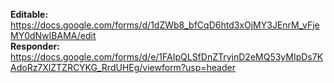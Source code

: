 **Editable:** https://docs.google.com/forms/d/1dZWb8_bfCqD6htd3xOjMY3JEnrM_vFjeMY0dNwIBAMA/edit  
**Responder:** https://docs.google.com/forms/d/e/1FAIpQLSfDnZTryjnD2eMQ53yMIpDs7KAdoRz7XlZTZRCYKG_RrdUHEg/viewform?usp=header
